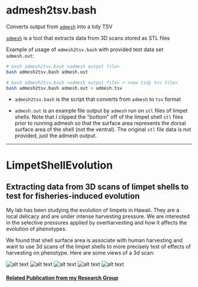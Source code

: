 # admesh2tsv.bash

Converts output from [`admesh`](https://admesh.readthedocs.io/en/latest/) into a tidy TSV

[`admesh`](https://admesh.readthedocs.io/en/latest/) is a tool that extracts data from 3D scans stored as STL files

Example of usage of `admesh2tsv.bash` with provided test data set `admesh.out`:

```bash
# bash admesh2tsv.bash <admesh output file>
bash admesh2tsv.bash admesh.out

# bash admesh2tsv.bash <admesh output file> > <new tidy tsv file>
bash admesh2tsv.bash admesh.out > admesh.tsv
```

* `admesh2tsv.bash` is the script that converts from `admesh` to `tsv` format

* `admesh.out` is an example file output by `admesh` run on `stl` files of limpet shells.  Note that I clipped the "bottom" off of the limpet shell `stl` files prior to running admesh so that the surface area represents the dorsal surface area of the shell (not the ventral). The original `stl` file data is not provided, just the admesh output.

---

# LimpetShellEvolution

## Extracting data from 3D scans of limpet shells to test for fisheries-induced evolution

My lab has been studying the evolution of limpets in Hawaii.  They are a local delicacy and are under intense harvesting pressure.  We are interested in the selective pressures applied by overharvesting and how it affects the evolution of phenotypes.  

We found that shell surface area is associate with human harvesting and want to use 3d scans of the limpet shells to more precisely test of effects of harvesting on phenotype. Here are some views of a 3d scan:

![alt text](https://github.com/tamucc-comp-bio-2020/classroom_repo/blob/master/lectures/Week03_files/3Dscan_limpetShell.PNG) ![alt text](https://github.com/tamucc-comp-bio-2020/classroom_repo/blob/master/lectures/Week03_files/3Dscan_limpetShell_left.PNG) ![alt text](https://github.com/tamucc-comp-bio-2020/classroom_repo/blob/master/lectures/Week03_files/3Dscan_limpetShell_right.PNG) ![alt text](https://github.com/tamucc-comp-bio-2020/classroom_repo/blob/master/lectures/Week03_files/3Dscan_limpetShell_top.PNG) ![alt text](https://github.com/tamucc-comp-bio-2020/classroom_repo/blob/master/lectures/Week03_files/3Dscan_limpetShell_bottom.PNG)

#### [Related Publication from my Research Group](https://onlinelibrary.wiley.com/doi/abs/10.1111/jbi.13845?af=R)

